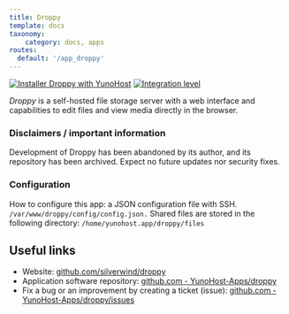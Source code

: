 ```yaml
---
title: Droppy
template: docs
taxonomy:
    category: docs, apps
routes:
  default: '/app_droppy'
---
```


[![Installer Droppy with YunoHost](https://install-app.yunohost.org/install-with-yunohost.svg)](https://install-app.yunohost.org/?app=droppy) [![Integration level](https://dash.yunohost.org/integration/droppy.svg)](https://dash.yunohost.org/appci/app/droppy)

*Droppy* is a self-hosted file storage server with a web interface and capabilities to edit files and view media directly in the browser.

### Disclaimers / important information

Development of Droppy has been abandoned by its author, and its repository has been archived. Expect no future updates nor security fixes.

### Configuration

How to configure this app: a JSON configuration file with SSH. `/var/www/droppy/config/config.json.`
Shared files are stored in the following directory: `/home/yunohost.app/droppy/files`

## Useful links

+ Website: [github.com/silverwind/droppy](https://github.com/silverwind/droppy)
+ Application software repository: [github.com - YunoHost-Apps/droppy](https://github.com/YunoHost-Apps/droppy_ynh)
+ Fix a bug or an improvement by creating a ticket (issue): [github.com - YunoHost-Apps/droppy/issues](https://github.com/YunoHost-Apps/droppy_ynh/issues)

